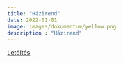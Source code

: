```yaml
---
title: "Házirend"
date: 2022-01-01
image: images/dokumentum/yellow.png
description : "Házirend"
---
```


[Letöltés](/site/static/pdfs/dokumentum/HAZIREND038497_0.pdf)